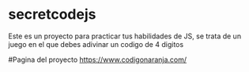 # secretcodejs
Este es un proyecto para practicar tus habilidades de JS, se trata de un juego en el que debes adivinar un codigo de 4 digitos

#Pagina del proyecto
https://www.codigonaranja.com/
